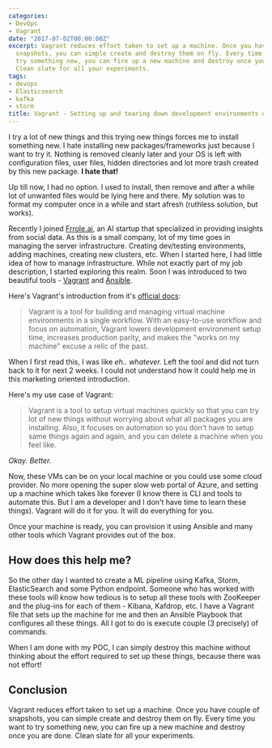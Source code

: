 ```yaml
---
categories:
- DevOps
- Vagrant
date: "2017-07-02T00:00:00Z"
excerpt: Vagrant reduces effort taken to set up a machine. Once you have couple of
  snapshots, you can simple create and destroy them on fly. Every time you want to
  try something new, you can fire up a new machine and destroy once you are done.
  Clean slate for all your experiments.
tags:
- devops
- Elasticsearch
- kafka
- storm
title: Vagrant - Setting up and tearing down development environments on the fly
---
```

I try a lot of new things and this trying new things forces me to install something new. I hate installing new packages/frameworks just because I want to try it. Nothing is removed cleanly later and your OS is left with configuration files, user files, hidden directories and lot more trash created by this new package. **I hate that!**

Up till now, I had no option. I used to install, then remove and after a while lot of unwanted files would be lying here and there. My solution was to format my computer once in a while and start afresh (ruthless solution, but works).

Recently I joined [Frrole.ai](http://frrole.ai/), an AI startup that specialized in providing insights from social data. As this is a small company, lot of my time goes in managing the server infrastructure. Creating dev/testing environments, adding machines, creating new clusters, etc. When I started here, I had little idea of how to manage infrastructure. While not exactly part of my job description, I started exploring this realm. Soon I was introduced to two beautiful tools - [Vagrant](https://www.vagrantup.com/) and [Ansible](https://www.ansible.com/).

Here's Vagrant's introduction from it's [official docs](https://www.vagrantup.com/intro/index.html#introduction-to-vagrant):

> Vagrant is a tool for building and managing virtual machine environments in a single workflow. With an easy-to-use workflow and focus on automation, Vagrant lowers development environment setup time, increases production parity, and makes the "works on my machine" excuse a relic of the past.

When I first read this, I was like <em>eh.. whatever. </em>Left the tool and did not turn back to it for next 2 weeks. I could not understand how it could help me in this marketing oriented introduction.

Here's my use case of Vagrant:

> Vagrant is a tool to setup virtual machines quickly so that you can try lot of new things without worrying about what all packages you are installing. Also, it focuses on automation so you don't have to setup same things again and again, and you can delete a machine when you feel like.

*Okay. Better.*

Now, these VMs can be on your local machine or you could use some cloud provider. No more opening the super slow web portal of Azure, and setting up a machine which takes like forever (I know there is CLI and tools to automate this. But I am a developer and I don't have time to learn these things). Vagrant will do it for you. It will do everything for you.

Once your machine is ready, you can provision it using Ansible and many other tools which Vagrant provides out of the box.

## How does this help me?
So the other day I wanted to create a ML pipeline using Kafka, Storm, ElasticSearch and some Python endpoint. Someone who has worked with these tools will know how tedious is to setup all these tools with ZooKeeper and the plug-ins for each of them - Kibana, Kafdrop, etc. I have a Vagrant file that sets up the machine for me and then an Ansible Playbook that configures all these things. All I got to do is execute couple (3 precisely) of commands.

When I am done with my POC, I can simply destroy this machine without thinking about the effort required to set up these things, because there was not effort!

## Conclusion
Vagrant reduces effort taken to set up a machine. Once you have couple of snapshots, you can simple create and destroy them on fly. Every time you want to try something new, you can fire up a new machine and destroy once you are done. Clean slate for all your experiments.

